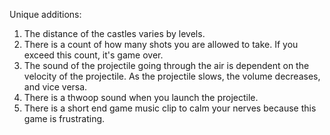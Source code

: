 Unique additions:
1. The distance of the castles varies by levels.
2. There is a count of how many shots you are allowed to take.  If you exceed this count, it's game over.
3. The sound of the projectile going through the air is dependent on the velocity of the projectile.  As the projectile slows, the volume decreases, and vice versa.
4. There is a thwoop sound when you launch the projectile.
5. There is a short end game music clip to calm your nerves because this game is frustrating.
